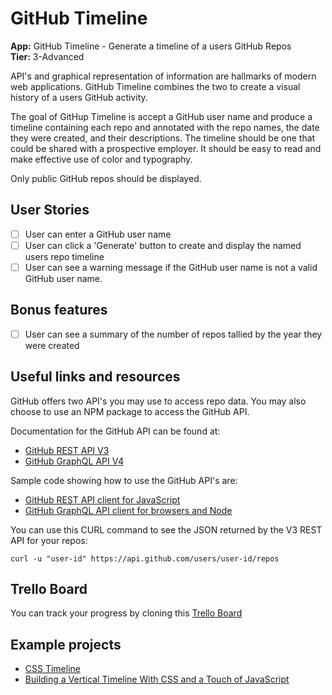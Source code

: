 # GitHub Timeline

**App:** GitHub Timeline - Generate a timeline of a users GitHub Repos<br>
**Tier:** 3-Advanced

API's and graphical representation of information are hallmarks of modern
web applications. GitHub Timeline combines the two to create a visual history
of a users GitHub activity. 

The goal of GitHup Timeline is accept a GitHub user name and produce a
timeline containing each repo and annotated with the repo names, the date
they were created, and their descriptions. The timeline should be one that 
could be shared with a prospective employer. It should be easy to read and
make effective use of color and typography.

Only public GitHub repos should be displayed. 

## User Stories

-   [ ] User can enter a GitHub user name 
-   [ ] User can click a 'Generate' button to create and display the named
users repo timeline
-   [ ] User can see a warning message if the GitHub user name is not a valid
GitHub user name.

## Bonus features

-   [ ] User can see a summary of the number of repos tallied by the year they
were created

## Useful links and resources

GitHub offers two API's you may use to access repo data. You may also choose
to use an NPM package to access the GitHub API.

Documentation for the GitHub API can be found at:

- [GitHub REST API V3](https://developer.github.com/v3/)
- [GitHub GraphQL API V4](https://developer.github.com/v4/)

Sample code showing how to use the GitHub API's are:

- [GitHub REST API client for JavaScript ](https://github.com/octokit/rest.js/)
- [GitHub GraphQL API client for browsers and Node](https://github.com/octokit/graphql.js)

You can use this CURL command to see the JSON returned by the V3 REST API for
your repos:
```
curl -u "user-id" https://api.github.com/users/user-id/repos
```

## Trello Board

You can track your progress by cloning this [Trello Board](https://trello.com/c/f1sxEryK)

## Example projects

- [CSS Timeline](https://codepen.io/NilsWe/pen/FemfK)
- [Building a Vertical Timeline With CSS and a Touch of JavaScript](https://codepen.io/tutsplus/pen/QNeJgR)